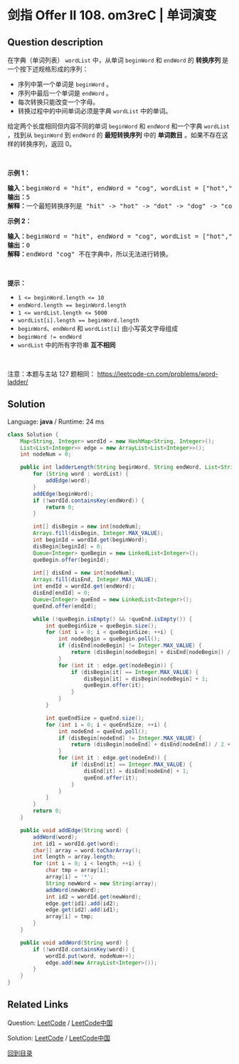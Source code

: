 ﻿# 剑指 Offer II 108. om3reC | 单词演变

## Question description

<!--If you want to use the English description, use <p>English description is not available for the problem. Please switch to Chinese.</p>
 instead-->
<p>在字典（单词列表）&nbsp;<code>wordList</code> 中，从单词 <code>beginWord</code><em>&nbsp;</em>和 <code>endWord</code> 的 <strong>转换序列 </strong>是一个按下述规格形成的序列：</p>

<ul>
	<li>序列中第一个单词是 <code>beginWord</code> 。</li>
	<li>序列中最后一个单词是 <code>endWord</code> 。</li>
	<li>每次转换只能改变一个字母。</li>
	<li>转换过程中的中间单词必须是字典&nbsp;<code>wordList</code> 中的单词。</li>
</ul>

<p>给定两个长度相同但内容不同的单词<em> </em><code>beginWord</code><em>&nbsp;</em>和 <code>endWord</code> 和一个字典 <code>wordList</code> ，找到从&nbsp;<code>beginWord</code> 到&nbsp;<code>endWord</code> 的 <strong>最短转换序列</strong> 中的 <strong>单词数目</strong> 。如果不存在这样的转换序列，返回 0。</p>

<p>&nbsp;</p>

<p><strong>示例 1：</strong></p>

<pre>
<strong>输入：</strong>beginWord = &quot;hit&quot;, endWord = &quot;cog&quot;, wordList = [&quot;hot&quot;,&quot;dot&quot;,&quot;dog&quot;,&quot;lot&quot;,&quot;log&quot;,&quot;cog&quot;]
<strong>输出：</strong>5
<strong>解释：</strong>一个最短转换序列是 &quot;hit&quot; -&gt; &quot;hot&quot; -&gt; &quot;dot&quot; -&gt; &quot;dog&quot; -&gt; &quot;cog&quot;, 返回它的长度 5。
</pre>

<p><strong>示例 2：</strong></p>

<pre>
<strong>输入：</strong>beginWord = &quot;hit&quot;, endWord = &quot;cog&quot;, wordList = [&quot;hot&quot;,&quot;dot&quot;,&quot;dog&quot;,&quot;lot&quot;,&quot;log&quot;]
<strong>输出：</strong>0
<strong>解释：</strong>endWord &quot;cog&quot; 不在字典中，所以无法进行转换。</pre>

<p>&nbsp;</p>

<p><strong>提示：</strong></p>

<ul>
	<li><code>1 &lt;= beginWord.length &lt;= 10</code></li>
	<li><code>endWord.length == beginWord.length</code></li>
	<li><code>1 &lt;= wordList.length &lt;= 5000</code></li>
	<li><code>wordList[i].length == beginWord.length</code></li>
	<li><code>beginWord</code>、<code>endWord</code> 和 <code>wordList[i]</code> 由小写英文字母组成</li>
	<li><code>beginWord != endWord</code></li>
	<li><code>wordList</code> 中的所有字符串 <strong>互不相同</strong></li>
</ul>

<p>&nbsp;</p>

<p><meta charset="UTF-8" />注意：本题与主站 127&nbsp;题相同：&nbsp;<a href="https://leetcode-cn.com/problems/word-ladder/">https://leetcode-cn.com/problems/word-ladder/</a></p>




## Solution

Language: **java**  /  Runtime: 24 ms

```java
class Solution {
    Map<String, Integer> wordId = new HashMap<String, Integer>();
    List<List<Integer>> edge = new ArrayList<List<Integer>>();
    int nodeNum = 0;

    public int ladderLength(String beginWord, String endWord, List<String> wordList) {
        for (String word : wordList) {
            addEdge(word);
        }
        addEdge(beginWord);
        if (!wordId.containsKey(endWord)) {
            return 0;
        }

        int[] disBegin = new int[nodeNum];
        Arrays.fill(disBegin, Integer.MAX_VALUE);
        int beginId = wordId.get(beginWord);
        disBegin[beginId] = 0;
        Queue<Integer> queBegin = new LinkedList<Integer>();
        queBegin.offer(beginId);
        
        int[] disEnd = new int[nodeNum];
        Arrays.fill(disEnd, Integer.MAX_VALUE);
        int endId = wordId.get(endWord);
        disEnd[endId] = 0;
        Queue<Integer> queEnd = new LinkedList<Integer>();
        queEnd.offer(endId);

        while (!queBegin.isEmpty() && !queEnd.isEmpty()) {
            int queBeginSize = queBegin.size();
            for (int i = 0; i < queBeginSize; ++i) {
                int nodeBegin = queBegin.poll();
                if (disEnd[nodeBegin] != Integer.MAX_VALUE) {
                    return (disBegin[nodeBegin] + disEnd[nodeBegin]) / 2 + 1;
                }
                for (int it : edge.get(nodeBegin)) {
                    if (disBegin[it] == Integer.MAX_VALUE) {
                        disBegin[it] = disBegin[nodeBegin] + 1;
                        queBegin.offer(it);
                    }
                }
            }

            int queEndSize = queEnd.size();
            for (int i = 0; i < queEndSize; ++i) {
                int nodeEnd = queEnd.poll();
                if (disBegin[nodeEnd] != Integer.MAX_VALUE) {
                    return (disBegin[nodeEnd] + disEnd[nodeEnd]) / 2 + 1;
                }
                for (int it : edge.get(nodeEnd)) {
                    if (disEnd[it] == Integer.MAX_VALUE) {
                        disEnd[it] = disEnd[nodeEnd] + 1;
                        queEnd.offer(it);
                    }
                }
            }
        }
        return 0;
    }

    public void addEdge(String word) {
        addWord(word);
        int id1 = wordId.get(word);
        char[] array = word.toCharArray();
        int length = array.length;
        for (int i = 0; i < length; ++i) {
            char tmp = array[i];
            array[i] = '*';
            String newWord = new String(array);
            addWord(newWord);
            int id2 = wordId.get(newWord);
            edge.get(id1).add(id2);
            edge.get(id2).add(id1);
            array[i] = tmp;
        }
    }

    public void addWord(String word) {
        if (!wordId.containsKey(word)) {
            wordId.put(word, nodeNum++);
            edge.add(new ArrayList<Integer>());
        }
    }
}


```



## Related Links

Question: [LeetCode](https://leetcode.com/problems/om3reC/description/)  /  [LeetCode中国](https://leetcode-cn.com/problems/om3reC/description/)

Solution: [LeetCode](https://leetcode.com/articles/om3reC/)  /  [LeetCode中国](https://leetcode-cn.com/articles/om3reC/)

[回到目录](../README.md)